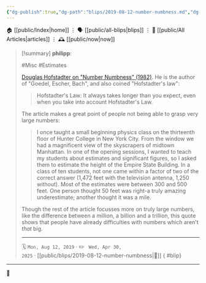 ```yaml
---
{"dg-publish":true,"dg-path":"blips/2019-08-12-number-numbness.md","dg-permalink":"2019/08/12/number-numbness/","permalink":"/2019/08/12/number-numbness/","title":"philipp @ 2019-08-12"}
---
```



<div class="transclusion internal-embed is-loaded"><div class="markdown-embed">




🏠 [[public/Index\|home]]  ⋮ 🗣️ [[public/all-blips\|blips]] ⋮  📝 [[public/All Articles\|articles]]  ⋮ 🕰️ [[public/now\|now]]


</div></div>


> [!summary] **philipp**:
>
> #Misc #Estimates
>
> [Douglas Hofstadter on "Number Numbness" (1982)](https://www.gwern.net/docs/math/1982-hofstadter.pdf). He is the author of "Goedel, Escher, Bach", and also coined "Hofstadter's law":
>
> > Hofstadter's Law: It always takes longer than you expect, even when you take into account Hofstadter's Law.
>
> The article makes a great point of people not being able to grasp very large numbers:
>
> > I once taught a small beginning physics class on the thirteenth floor of Hunter College in New York City. From the window we had a magnificent view of the skyscrapers of midtown Manhattan. In one of the opening sessions, I wanted to teach my students about estimates and significant figures, so I asked them to estimate the height of the Empire State Building. In a class of ten students, not one came within a factor of two of the correct answer (1,472 feet with the television antenna, 1,250 without). Most of the estimates were between 300 and 500 feet. One person thought 50 feet was right-a truly amazing underestimate; another thought it was a mile.
>
> Though the rest of the article focusses more on truly large numbers, like the difference between a million, a billion and a trillion, this quote shows that people have already difficulties with numbers which aren't _that_ big.
> - - -
>
> 🗓️ <code>Mon, Aug 12, 2019</code>  · ✏️ <code> Wed, Apr 30, 2025</code>  · [[public/blips/2019-08-12-number-numbness\|🔗]]
{ #blip}


- - -

 👾
